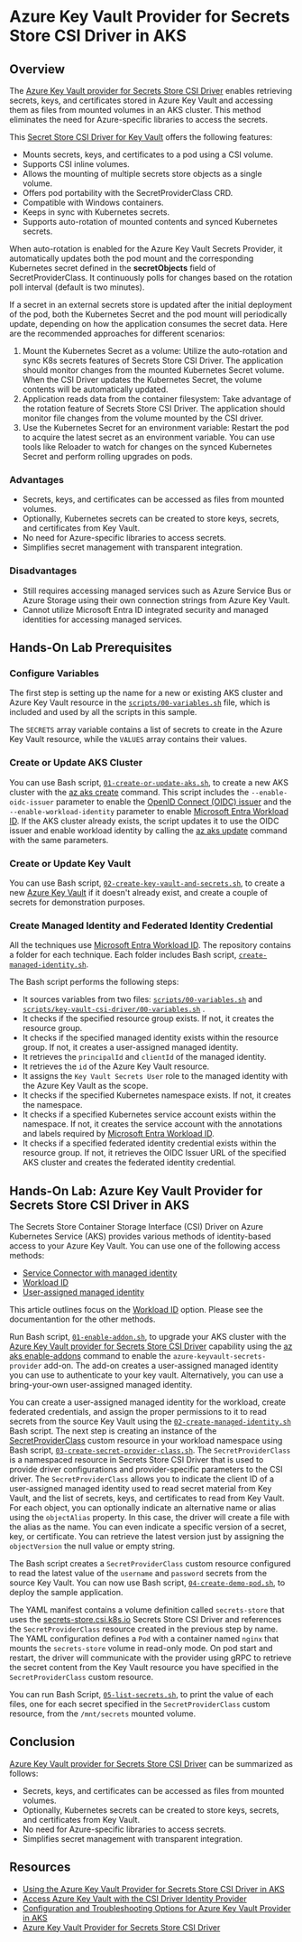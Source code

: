 # Azure Key Vault Provider for Secrets Store CSI Driver in AKS

## Overview

The [Azure Key Vault provider for Secrets Store CSI Driver](https://learn.microsoft.com/en-us/azure/aks/csi-secrets-store-driver) enables retrieving secrets, keys, and certificates stored in Azure Key Vault and accessing them as files from mounted volumes in an AKS cluster. This method eliminates the need for Azure-specific libraries to access the secrets.

This [Secret Store CSI Driver for Key Vault](https://github.com/Azure/secrets-store-csi-driver-provider-azure) offers the following features:

- Mounts secrets, keys, and certificates to a pod using a CSI volume.
- Supports CSI inline volumes.
- Allows the mounting of multiple secrets store objects as a single volume.
- Offers pod portability with the SecretProviderClass CRD.
- Compatible with Windows containers.
- Keeps in sync with Kubernetes secrets.
- Supports auto-rotation of mounted contents and synced Kubernetes secrets.

When auto-rotation is enabled for the Azure Key Vault Secrets Provider, it automatically updates both the pod mount and the corresponding Kubernetes secret defined in the **secretObjects** field of SecretProviderClass. It continuously polls for changes based on the rotation poll interval (default is two minutes).

If a secret in an external secrets store is updated after the initial deployment of the pod, both the Kubernetes Secret and the pod mount will periodically update, depending on how the application consumes the secret data. Here are the recommended approaches for different scenarios:

1. Mount the Kubernetes Secret as a volume: Utilize the auto-rotation and sync K8s secrets features of Secrets Store CSI Driver. The application should monitor changes from the mounted Kubernetes Secret volume. When the CSI Driver updates the Kubernetes Secret, the volume contents will be automatically updated.
2. Application reads data from the container filesystem: Take advantage of the rotation feature of Secrets Store CSI Driver. The application should monitor file changes from the volume mounted by the CSI driver.
3. Use the Kubernetes Secret for an environment variable: Restart the pod to acquire the latest secret as an environment variable. You can use tools like Reloader to watch for changes on the synced Kubernetes Secret and perform rolling upgrades on pods.

### Advantages

- Secrets, keys, and certificates can be accessed as files from mounted volumes.
- Optionally, Kubernetes secrets can be created to store keys, secrets, and certificates from Key Vault.
- No need for Azure-specific libraries to access secrets.
- Simplifies secret management with transparent integration.

### Disadvantages

- Still requires accessing managed services such as Azure Service Bus or Azure Storage using their own connection strings from Azure Key Vault.
- Cannot utilize Microsoft Entra ID integrated security and managed identities for accessing managed services.

## Hands-On Lab Prerequisites

### Configure Variables

The first step is setting up the name for a new or existing AKS cluster and Azure Key Vault resource in the [`scripts/00-variables.sh`](../../scripts/00-variables.sh) file, which is included and used by all the scripts in this sample.

The `SECRETS` array variable contains a list of secrets to create in the Azure Key Vault resource, while the `VALUES` array contains their values. 

### Create or Update AKS Cluster

You can use Bash script, [`01-create-or-update-aks.sh`](../../scripts/prerequisites/01-create-or-update-aks.sh), to create a new AKS cluster with the [az aks create](https://learn.microsoft.com/en-us/cli/azure/aks?view=azure-cli-latest#az-aks-create) command. This script includes the `--enable-oidc-issuer` parameter to enable the [OpenID Connect (OIDC) issuer](https://learn.microsoft.com/en-us/azure/aks/use-oidc-issuer) and the `--enable-workload-identity` parameter to enable [Microsoft Entra Workload ID](https://learn.microsoft.com/en-us/azure/aks/workload-identity-overview). If the AKS cluster already exists, the script updates it to use the OIDC issuer and enable workload identity by calling the [az aks update](https://learn.microsoft.com/en-us/cli/azure/aks?view=azure-cli-latest#az-aks-update) command with the same parameters.

### Create or Update Key Vault

You can use Bash script, [`02-create-key-vault-and-secrets.sh`](../../scripts/prerequisites/02-create-key-vault-and-secrets.sh), to create a new [Azure Key Vault](https://learn.microsoft.com/en-us/azure/key-vault/general/basic-concepts) if it doesn't already exist, and create a couple of secrets for demonstration purposes.

### Create Managed Identity and Federated Identity Credential

All the techniques use [Microsoft Entra Workload ID](https://learn.microsoft.com/en-us/azure/aks/workload-identity-overview). The repository contains a folder for each technique. Each folder includes Bash script, [`create-managed-identity.sh`](../../scripts/key-vault-csi-driver/02-create-managed-identity.sh).

The Bash script performs the following steps:

- It sources variables from two files: [`scripts/00-variables.sh`](../../scripts/00-variables.sh) and [`scripts/key-vault-csi-driver/00-variables.sh`](../../scripts/key-vault-csi-driver/00-variables.sh) .
- It checks if the specified resource group exists. If not, it creates the resource group.
- It checks if the specified managed identity exists within the resource group. If not, it creates a user-assigned managed identity.
- It retrieves the `principalId` and `clientId` of the managed identity.
- It retrieves the `id` of the Azure Key Vault resource.
- It assigns the `Key Vault Secrets User` role to the managed identity with the Azure Key Vault as the scope.
- It checks if the specified Kubernetes namespace exists. If not, it creates the namespace.
- It checks if a specified Kubernetes service account exists within the namespace. If not, it creates the service account with the annotations and labels required by [Microsoft Entra Workload ID](https://learn.microsoft.com/en-us/azure/aks/workload-identity-overview).
- It checks if a specified federated identity credential exists within the resource group. If not, it retrieves the OIDC Issuer URL of the specified AKS cluster and creates the federated identity credential.

## Hands-On Lab: Azure Key Vault Provider for Secrets Store CSI Driver in AKS

The Secrets Store Container Storage Interface (CSI) Driver on Azure Kubernetes Service (AKS) provides various methods of identity-based access to your Azure Key Vault. You can use one of the following access methods:

- [Service Connector with managed identity](https://learn.microsoft.com/en-us/azure/aks/csi-secrets-store-identity-access?tabs=azure-portal&pivots=access-with-service-connector#create-a-service-connection-in-aks-with-service-connector)
- [Workload ID](https://learn.microsoft.com/en-us/azure/aks/csi-secrets-store-identity-access?tabs=azure-portal&pivots=access-with-a-microsoft-entra-workload-identity#create-a-service-connection-in-aks-with-service-connector)
- [User-assigned managed identity](https://learn.microsoft.com/en-us/azure/aks/csi-secrets-store-identity-access?tabs=azure-portal&pivots=access-with-a-user-assigned-managed-identity#create-a-service-connection-in-aks-with-service-connector)

This article outlines focus on the [Workload ID](https://learn.microsoft.com/en-us/azure/aks/csi-secrets-store-identity-access?tabs=azure-portal&pivots=access-with-a-microsoft-entra-workload-identity#create-a-service-connection-in-aks-with-service-connector) option. Please see the documentantion for the other methods.

Run Bash script, [`01-enable-addon.sh`](../../scripts/key-vault-csi-driver/01-enable-addon.sh), to upgrade your AKS cluster with the [Azure Key Vault provider for Secrets Store CSI Driver](https://learn.microsoft.com/en-us/azure/aks/csi-secrets-store-driver) capability using the [az aks enable-addons](https://learn.microsoft.com/en-us/cli/azure/aks#az-aks-enable-addons) command to enable the `azure-keyvault-secrets-provider` add-on. The add-on creates a user-assigned managed identity you can use to authenticate to your key vault. Alternatively, you can use a bring-your-own user-assigned managed identity.

You can create a user-assigned managed identity for the workload, create federated credentials, and assign the proper permissions to it to read secrets from the source Key Vault using the [`02-create-managed-identity.sh`](../../scripts/key-vault-csi-driver/02-create-managed-identity.sh) Bash script. The next step is creating an instance of the [SecretProviderClass](https://learn.microsoft.com/en-us/azure/aks/aksarc/secrets-store-csi-driver#create-and-apply-your-own-secretproviderclass-object) custom resource in your workload namespace using Bash script, [`03-create-secret-provider-class.sh`](../../scripts/key-vault-csi-driver/03-create-secret-provider-class.sh). The `SecretProviderClass` is a namespaced resource in Secrets Store CSI Driver that is used to provide driver configurations and provider-specific parameters to the CSI driver. The `SecretProviderClass` allows you to indicate the client ID of a user-assigned managed identity used to read secret material from Key Vault, and the list of secrets, keys, and certificates to read from Key Vault. For each object, you can optionally indicate an alternative name or alias using the `objectAlias` property. In this case, the driver will create a file with the alias as the name. You can even indicate a specific version of a secret, key, or certificate. You can retrieve the latest version just by assigning the `objectVersion` the null value or empty string.

The Bash script creates a `SecretProviderClass` custom resource configured to read the latest value of the `username` and `password` secrets from the source Key Vault. You can now use Bash script, [`04-create-demo-pod.sh`](../../scripts/key-vault-csi-driver/04-create-demo-pod.sh), to deploy the sample application.

The YAML manifest contains a volume definition called `secrets-store` that uses the [secrets-store.csi.k8s.io](https://secrets-store-csi-driver.sigs.k8s.io/) Secrets Store CSI Driver and references the `SecretProviderClass` resource created in the previous step by name. The YAML configuration defines a `Pod` with a container named `nginx` that mounts the `secrets-store` volume in read-only mode. On pod start and restart, the driver will communicate with the provider using gRPC to retrieve the secret content from the Key Vault resource you have specified in the `SecretProviderClass` custom resource.

You can run Bash Script, [`05-list-secrets.sh`](../../scripts/key-vault-csi-driver/05-list-secrets.sh), to print the value of each files, one for each secret specified in the `SecretProviderClass` custom resource, from the `/mnt/secrets` mounted volume.

## Conclusion

[Azure Key Vault provider for Secrets Store CSI Driver](https://learn.microsoft.com/en-us/azure/aks/csi-secrets-store-driver) can be summarized as follows:
  - Secrets, keys, and certificates can be accessed as files from mounted volumes.
  - Optionally, Kubernetes secrets can be created to store keys, secrets, and certificates from Key Vault.
  - No need for Azure-specific libraries to access secrets.
  - Simplifies secret management with transparent integration.

## Resources

- [Using the Azure Key Vault Provider for Secrets Store CSI Driver in AKS](https://learn.microsoft.com/en-us/azure/aks/csi-secrets-store-driver)
- [Access Azure Key Vault with the CSI Driver Identity Provider](https://learn.microsoft.com/en-us/azure/aks/csi-secrets-store-identity-access?tabs=azure-portal&pivots=access-with-service-connector)
- [Configuration and Troubleshooting Options for Azure Key Vault Provider in AKS](https://learn.microsoft.com/en-us/azure/aks/csi-secrets-store-configuration-options)
- [Azure Key Vault Provider for Secrets Store CSI Driver](https://github.com/Azure/secrets-store-csi-driver-provider-azure)

